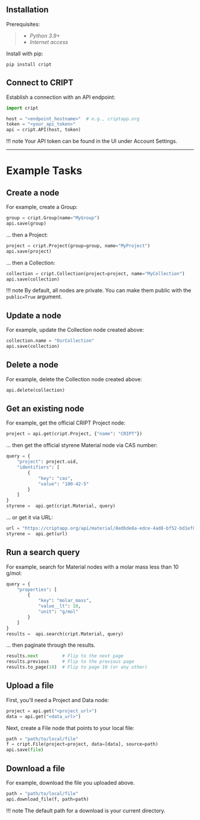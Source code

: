 ## Installation

Prerequisites:
> - *Python 3.9+*
> - *Internet access*

Install with pip:
```
pip install cript
```

## Connect to CRIPT

Establish a connection with an API endpoint:
``` py
import cript

host = "<endpoint_hostname>"  # e.g., criptapp.org
token = "<your_api_token>"
api = cript.API(host, token)
```
!!! note
    Your API token can be found in the UI under Account Settings.

---

# Example Tasks

## Create a node
For example, create a Group:
``` py
group = cript.Group(name="MyGroup")
api.save(group)
```
... then a Project:
``` py
project = cript.Project(group=group, name="MyProject")
api.save(project)
```
... then a Collection:
``` py
collection = cript.Collection(project=project, name="MyCollection")
api.save(collection)
```
!!! note
    By default, all nodes are private. You can make them public with the `public=True` argument.

## Update a node
For example, update the Collection node created above:
``` py
collection.name = "OurCollection"
api.save(collection)
```

## Delete a node
For example, delete the Collection node created above:
``` py
api.delete(collection)
```

## Get an existing node
For example, get the official CRIPT Project node:
``` py
project = api.get(cript.Project, {"name": "CRIPT"})
```
... then get the official styrene Material node via CAS number:
``` py
query = {
    "project": project.uid,
    "identifiers": [
        {
            "key": "cas",
            "value": "100-42-5"
        }
    ]
}
styrene =  api.get(cript.Material, query)
```
... or get it via URL:
``` py
url = "https://criptapp.org/api/material/8edbde8a-edce-4ad8-bf52-bd1ef81ba399/"
styrene =  api.get(url)
```


## Run a search query
For example, search for Material nodes with a molar mass less than 10 g/mol:
``` py
query = {
    "properties": [
        {
            "key": "molar_mass",
            "value__lt": 10,
            "unit": "g/mol"
        }
    ]
}
results =  api.search(cript.Material, query)
```

... then paginate through the results.
``` py
results.next         # Flip to the next page
results.previous     # Flip to the previous page
results.to_page(10)  # Flip to page 10 (or any other)
```

## Upload a file
First, you'll need a Project and Data node:
``` py
project = api.get("<project_url>")
data = api.get("<data_url>")
```
Next, create a File node that points to your local file:
``` py
path = "path/to/local/file"
f = cript.File(project=project, data=[data], source=path)
api.save(file)
```

## Download a file
For example, download the file you uploaded above.
``` py
path = "path/to/local/file"
api.download_file(f, path=path)
```
!!! note
    The default path for a download is your current directory.
